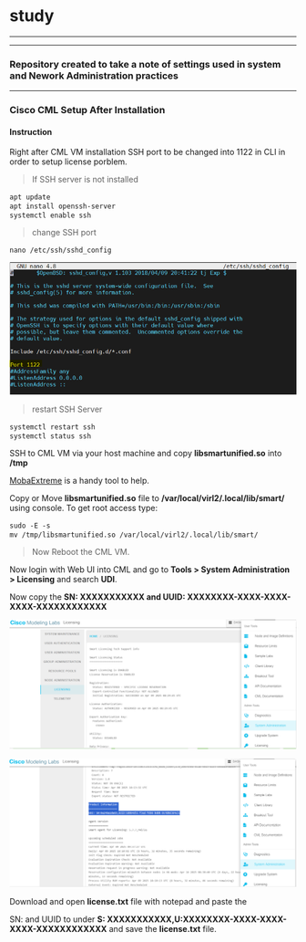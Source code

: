 # study
***
***
### Repository created to take a note of settings used in system and Nework Administration practices
***
### Cisco CML Setup After Installation

#### Instruction
Right after CML VM installation SSH port to be changed into 1122 in CLI in order to setup license porblem.
>
>If SSH server is not installed
```
apt update
apt install openssh-server
systemctl enable ssh
```
>
>change SSH port
```
nano /etc/ssh/sshd_config
```
![SSH Server port change](sshd_config_Port.PNG "SSH server Port change")

>
>restart SSH Server
```
systemctl restart ssh
systemctl status ssh
```

SSH to CML VM via your host machine and copy **libsmartunified.so** into **/tmp**

[MobaExtreme](https://mobaxterm.mobatek.net/download.html) is a handy tool to help.

Copy or Move **libsmartunified.so** file  to  **/var/local/virl2/.local/lib/smart/**  using console.
To get root access type:
```
sudo -E -s
mv /tmp/libsmartunified.so /var/local/virl2/.local/lib/smart/
```
>
>Now Reboot the CML VM.

Now login with Web UI into CML and go to **Tools > System Administration > Licensing** and search **UDI**.

Now copy the **SN: XXXXXXXXXXX and UUID: XXXXXXXX-XXXX-XXXX-XXXX-XXXXXXXXXXXX**

![License UDI](Tools-Sysadmin-License.PNG "License UDI")

![License UDI](Tools-Sysadmin-License-UDI.PNG "License UDI")


Download and open **license.txt** file with notepad and paste the

SN: and UUID to under **S: XXXXXXXXXXX,U:XXXXXXXX-XXXX-XXXX-XXXX-XXXXXXXXXXXX** and save the **license.txt** file.






